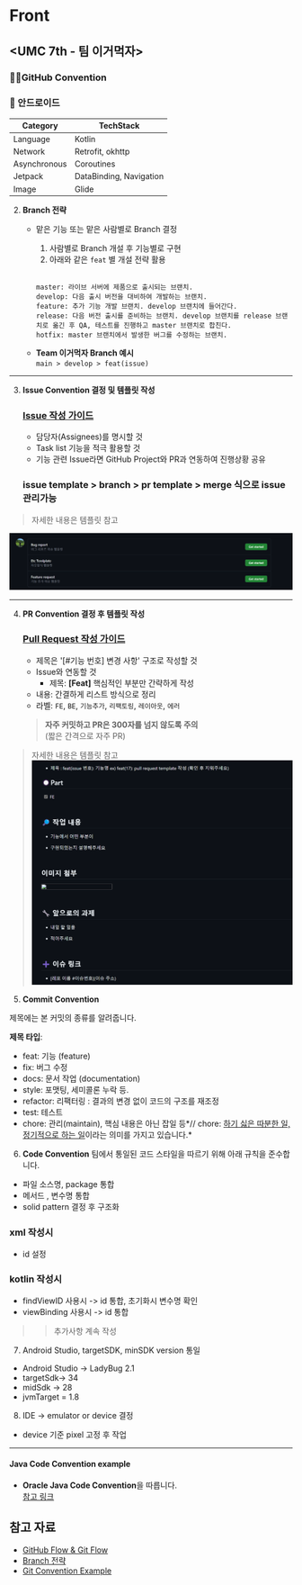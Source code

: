 # Front

## <UMC 7th - 팀 이거먹자>

### 👨‍💻GitHub Convention

### **🤖** 안드로이드
| **Category** | **TechStack** |
| --- | --- |
| Language | Kotlin |
| Network | Retrofit, okhttp |
| Asynchronous | Coroutines |
| Jetpack | DataBinding, Navigation |
| Image | Glide |



2. **Branch 전략**
   - 맡은 기능 또는 맡은 사람별로 Branch 결정

     1) 사람별로 Branch 개설 후 기능별로 구현  
     2) 아래와 같은 `feat` 별 개설 전략 활용  


     ```
     
     master: 라이브 서버에 제품으로 출시되는 브랜치.
     develop: 다음 출시 버전을 대비하여 개발하는 브랜치.
     feature: 추가 기능 개발 브랜치. develop 브랜치에 들어간다.
     release: 다음 버전 출시를 준비하는 브랜치. develop 브랜치를 release 브랜치로 옮긴 후 QA, 테스트를 진행하고 master 브랜치로 합친다.
     hotfix: master 브랜치에서 발생한 버그를 수정하는 브랜치.
     ```

   - **Team 이거먹자 Branch 예시**  
     `main > develop > feat(issue)`

---

3. **Issue Convention 결정 및 템플릿 작성**
   ### [Issue 작성 가이드](https://puleugo.tistory.com/165#Issue)
   - 담당자(Assignees)를 명시할 것
   - Task list 기능을 적극 활용할 것
   - 기능 관련 Issue라면 GitHub Project와 PR과 연동하여 진행상황 공유
   ### issue template > branch > pr template > merge 식으로 issue 관리가능
  > 자세한 내용은 템플릿 참고

  ![Issue Template](./issue.template.png)


---

4. **PR Convention 결정 후 템플릿 작성**
   ### [Pull Request 작성 가이드](https://puleugo.tistory.com/165#Pull-Request)
   - 제목은 '[#기능 번호] 변경 사항' 구조로 작성할 것
   - Issue와 연동할 것
      - 제목: **[Feat]** 핵심적인 부분만 간략하게 작성
   - 내용: 간결하게 리스트 방식으로 정리
   - 라벨: `FE`, `BE`, `기능추가`, `리팩토링`, `레이아웃`, `에러`


   > **자주 커밋하고 PR은 300자를 넘지 않도록 주의**  
   > (짧은 간격으로 자주 PR)

 > 자세한 내용은 템플릿 참고
 ![PR Template](./pr.template.png)



5. **Commit Convention**

제목에는 본 커밋의 종류를 알려줍니다.

**제목 타입**: <type>

- feat: 기능 (feature)
- fix: 버그 수정
- docs: 문서 작업 (documentation)
- style: 포맷팅, 세미콜론 누락 등.
- refactor: 리팩터링 : 결과의 변경 없이 코드의 구조를 재조정
- test: 테스트
- chore: 관리(maintain), 핵심 내용은 아닌 잡일 등*// chore: [하기 싫은 따분한 일, 정기적으로 하는 일](https://en.dict.naver.com/#/search?query=chore)이라는 의미를 가지고 있습니다.*

6. **Code Convention**
팀에서 통일된 코드 스타일을 따르기 위해 아래 규칙을 준수합니다.
- 파일 소스명, package 통합
- 메서드 , 변수명 통합
- solid pattern 결정 후 구조화

### xml 작성시
- id 설정
### kotlin 작성시
- findViewID 사용시 -> id 통합, 초기화시 변수명 확인
- viewBinding 사용시 -> id 통합

>> 추가사항 계속 작성
7. Android Studio, targetSDK, minSDK version 통일 
- Android Studio → LadyBug 2.1
- targetSdk→ 34
- midSdk → 28
- jvmTarget = 1.8

8. IDE -> emulator or device 결정
- device 기준 pixel 고정 후 작업
---


#### **Java Code Convention example**
- **Oracle Java Code Convention**을 따릅니다.  
  [참고 링크](https://www.oracle.com/java/technologies/javase/codeconventions-contents.html)

## 참고 자료
- [GitHub Flow & Git Flow](https://inpa.tistory.com/entry/GIT-%E2%9A%A1%EF%B8%8F-github-flow-git-flow-%F0%9F%93%88-%EB%B8%8C%EB%9E%9C%EC%B9%98-%EC%A0%84%EB%9E%B5)
- [Branch 전략](https://velog.io/@kw2577/Git-branch-%EC%A0%84%EB%9E%B5)
- [Git Convention Example](https://chlolisher.tistory.com/173)
